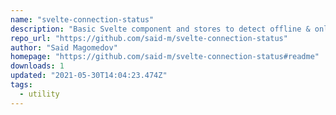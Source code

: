 ```yaml
---
name: "svelte-connection-status"
description: "Basic Svelte component and stores to detect offline & online changes"
repo_url: "https://github.com/said-m/svelte-connection-status"
author: "Said Magomedov"
homepage: "https://github.com/said-m/svelte-connection-status#readme"
downloads: 1
updated: "2021-05-30T14:04:23.474Z"
tags: 
  - utility
---
```

